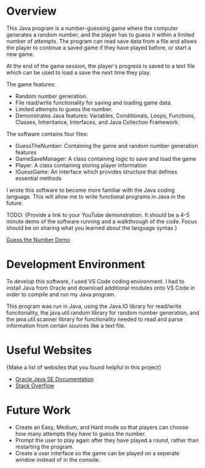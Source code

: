 # Overview

This Java program is a number-guessing game where the computer generates a random number, and the player has to guess it within a limited number of attempts. The program can read save data from a file and allows the player to continue a saved game if they have played before, or start a new game.

At the end of the game session, the player's progress is saved to a text file which can be used to load a save the next time they play.

The game features:
- Random number generation.
- File read/write functionality for saving and loading game data.
- Limited attempts to guess the number.
- Demonstrates Java features: Variables, Conditionals, Loops, Functions, Classes, Inheritance, Interfaces, and Java Collection Framework.

The software contains four files: 
- GuessTheNumber: Containing the game and random number generation features
- GameSaveManager: A class containing logic to save and load the game
- Player: A class containing storing player information
- IGuessGame: An interface which provides structure that defines essential methods

I wrote this software to become more familiar with the Java coding language. This will allow me to write functional programs in Java in the future.

TODO: {Provide a link to your YouTube demonstration. It should be a 4-5 minute demo of the software running and a walkthrough of the code. Focus should be on sharing what you learned about the language syntax.}

[Guess the Number Demo](https://youtu.be/w1PzEXKnCpw)

# Development Environment

To develop this software, I used VS Code coding environment. I had to install Java from Oracle and download additional modules onto VS Code in order to compile and run my Java program.

This program was run in Java, using the Java.IO library for read/write funcitonality, the java.util.random library for random number generation, and the java.util.scanner library for functionality needed to read and parse information from certain sources like a text file.

# Useful Websites

{Make a list of websites that you found helpful in this project}

- [Oracle Java SE Documentation](https://docs.oracle.com/javase/8/docs/api/)
- [Stack Overflow](https://stackoverflow.com/)

# Future Work

- Create an Easy, Medium, and Hard mode so that players can choose how many attempts they have to guess the number.
- Prompt the user to play again after they have played a round, rather than restarting the program.
- Create a user interface so the game can be played on a seperate window instead of in the console.